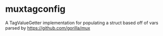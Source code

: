 # muxtagconfig
A TagValueGetter implementation for populating a struct based off of vars parsed by https://github.com/gorilla/mux
